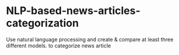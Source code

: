 # NLP-based-news-articles-categorization
Use natural language processing and create &amp; compare at least three different models. to categorize news article
